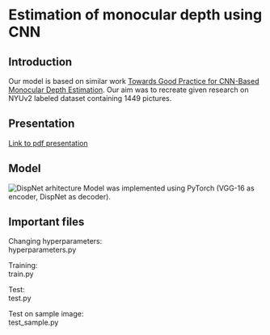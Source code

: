 # Estimation of monocular depth using CNN

## Introduction

Our model is based on similar work [Towards Good Practice for CNN-Based Monocular Depth Estimation](https://openaccess.thecvf.com/content_WACV_2020/papers/Fang_Towards_Good_Practice_for_CNN-Based_Monocular_Depth_Estimation_WACV_2020_paper.pdf). Our aim was to recreate given research on NYUv2 labeled dataset containing 1449 pictures.

## Presentation
[Link to pdf presentation](https://github.com/m-grbic/psiml7/blob/main/Monocular%20Depth%20Estimation.pdf)

## Model
![DispNet arhitecture](https://i.ibb.co/DRrzWXK/Annotation-2021-08-07-191841.png)
Model was implemented using PyTorch (VGG-16 as encoder, DispNet as decoder).

## Important files
Changing hyperparameters: <br />
hyperparameters.py

Training: <br />
train.py

Test: <br />
test.py

Test on sample image: <br />
test_sample.py


